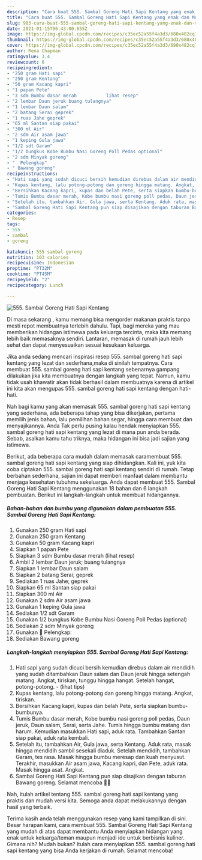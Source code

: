 ```yaml
---
description: "Cara buat 555. Sambal Goreng Hati Sapi Kentang yang enak dan Mudah Dibuat"
title: "Cara buat 555. Sambal Goreng Hati Sapi Kentang yang enak dan Mudah Dibuat"
slug: 983-cara-buat-555-sambal-goreng-hati-sapi-kentang-yang-enak-dan-mudah-dibuat
date: 2021-01-15T06:43:00.655Z
image: https://img-global.cpcdn.com/recipes/c35ec52a55f4a3d3/680x482cq70/555-sambal-goreng-hati-sapi-kentang-foto-resep-utama.jpg
thumbnail: https://img-global.cpcdn.com/recipes/c35ec52a55f4a3d3/680x482cq70/555-sambal-goreng-hati-sapi-kentang-foto-resep-utama.jpg
cover: https://img-global.cpcdn.com/recipes/c35ec52a55f4a3d3/680x482cq70/555-sambal-goreng-hati-sapi-kentang-foto-resep-utama.jpg
author: Rena Chapman
ratingvalue: 3.4
reviewcount: 6
recipeingredient:
- "250 gram Hati sapi"
- "250 gram Kentang"
- "50 gram Kacang kapri"
- "1 papan Pete"
- "3 sdm Bumbu dasar merah           lihat resep"
- "2 lembar Daun jeruk buang tulangnya"
- "1 lembar Daun salam"
- "2 batang Serai geprek"
- "1 ruas Jahe geprek"
- "65 ml Santan siap pakai"
- "300 ml Air"
- "2 sdm Air asam jawa"
- "1 keping Gula jawa"
- "1/2 sdt Garam"
- "1/2 bungkus Kobe Bumbu Nasi Goreng Poll Pedas optional"
- "2 sdm Minyak goreng"
- "  Pelengkap"
- " Bawang goreng"
recipeinstructions:
- "Hati sapi yang sudah dicuci bersih kemudian direbus dalam air mendidih yang sudah ditambahkan Daun salam dan Daun jeruk hingga setengah matang. Angkat, tiriskan, tunggu hingga hangat. Setelah hangat, potong-potong.           (lihat tips)"
- "Kupas kentang, lalu potong-potong dan goreng hingga matang. Angkat, tiriskan."
- "Bersihkan Kacang kapri, kupas dan belah Pete, serta siapkan bumbu-bumbunya."
- "Tumis Bumbu dasar merah, Kobe bumbu nasi goreng poll pedas, Daun jeruk, Daun salam, Serai, serta Jahe. Tumis hingga bumbu matang dan harum. Kemudian masukkan Hati sapi, aduk rata. Tambahkan Santan siap pakai, aduk rata kembali."
- "Setelah itu, tambahkan Air, Gula jawa, serta Kentang. Aduk rata, masak hingga mendidih sambil sesekali diaduk. Setelah mendidih, tambahkan Garam, tes rasa. Masak hingga bumbu meresap dan kuah menyusut. Terakhir, masukkan Air asam jawa, Kacang kapri, dan Pete, aduk rata. Masak hingga asat. Angkat."
- "Sambal Goreng Hati Sapi Kentang pun siap disajikan dengan taburan Bawang goreng. Selamat mencoba 🙏😊"
categories:
- Resep
tags:
- 555
- sambal
- goreng

katakunci: 555 sambal goreng 
nutrition: 103 calories
recipecuisine: Indonesian
preptime: "PT32M"
cooktime: "PT45M"
recipeyield: "2"
recipecategory: Lunch

---
```



![555. Sambal Goreng Hati Sapi Kentang](https://img-global.cpcdn.com/recipes/c35ec52a55f4a3d3/680x482cq70/555-sambal-goreng-hati-sapi-kentang-foto-resep-utama.jpg)

Di masa  sekarang , kamu memang bisa mengorder makanan praktis tanpa mesti repot membuatnya terlebih dahulu. Tapi, bagi mereka yang mau memberikan hidangan istimewa pada keluarga tercinta, maka kita memang lebih baik memasaknya sendiri. Lantaran, memasak di rumah jauh lebih sehat dan dapat menyesuaikan sesuai kesukaan keluarga.

Jika anda sedang mencari inspirasi resep 555. sambal goreng hati sapi kentang yang lezat dan sederhana,maka di sinilah tempatnya. Cara membuat 555. sambal goreng hati sapi kentang  sebenarnya gampang dilakukan jika kita membuatnya dengan langkah yang tepat. Namun, kamu tidak usah khawatir akan tidak berhasil dalam membuatnya 
karena di artikel ini kita akan mengupas 555. sambal goreng hati sapi kentang dengan hati-hati.  



Nah bagi kamu yang akan memasak 555. sambal goreng hati sapi kentang yang sederhana, ada beberapa tahap yang bisa dikerjakan, pertama memilih jenis bahan, lalu pemilihan bahan segar, hingga cara membuat dan menyajikannya. Anda Tak perlu pusing kalau hendak menyiapkan 555. sambal goreng hati sapi kentang yang lezat di mana pun anda berada. Sebab, asalkan kamu  tahu triknya, maka hidangan ini bisa jadi sajian yang istimewa.

Berikut, ada beberapa cara mudah dalam memasak caramembuat 555. sambal goreng hati sapi kentang yang siap dihidangkan. Kali ini, yuk kita coba ciptakan 555. sambal goreng hati sapi kentang sendiri di rumah. Tetap berbahan sederhana, sajian ini dapat memberi manfaat dalam membantu menjaga kesehatan tubuhmu sekeluarga. Anda dapat membuat 555. Sambal Goreng Hati Sapi Kentang menggunakan 18 bahan dan 6 langkah pembuatan. Berikut ini langkah-langkah untuk membuat hidangannya.

<!--inarticleads1-->

##### Bahan-bahan dan bumbu yang digunakan dalam pembuatan 555. Sambal Goreng Hati Sapi Kentang:

1. Gunakan 250 gram Hati sapi
1. Gunakan 250 gram Kentang
1. Gunakan 50 gram Kacang kapri
1. Siapkan 1 papan Pete
1. Siapkan 3 sdm Bumbu dasar merah           (lihat resep)
1. Ambil 2 lembar Daun jeruk; buang tulangnya
1. Siapkan 1 lembar Daun salam
1. Siapkan 2 batang Serai; geprek
1. Sediakan 1 ruas Jahe; geprek
1. Siapkan 65 ml Santan siap pakai
1. Siapkan 300 ml Air
1. Gunakan 2 sdm Air asam jawa
1. Gunakan 1 keping Gula jawa
1. Sediakan 1/2 sdt Garam
1. Gunakan 1/2 bungkus Kobe Bumbu Nasi Goreng Poll Pedas (optional)
1. Sediakan 2 sdm Minyak goreng
1. Gunakan  📌 Pelengkap:
1. Sediakan  Bawang goreng




<!--inarticleads2-->

##### Langkah-langkah menyiapkan 555. Sambal Goreng Hati Sapi Kentang:

1. Hati sapi yang sudah dicuci bersih kemudian direbus dalam air mendidih yang sudah ditambahkan Daun salam dan Daun jeruk hingga setengah matang. Angkat, tiriskan, tunggu hingga hangat. Setelah hangat, potong-potong. -           (lihat tips)
1. Kupas kentang, lalu potong-potong dan goreng hingga matang. Angkat, tiriskan.
1. Bersihkan Kacang kapri, kupas dan belah Pete, serta siapkan bumbu-bumbunya.
1. Tumis Bumbu dasar merah, Kobe bumbu nasi goreng poll pedas, Daun jeruk, Daun salam, Serai, serta Jahe. Tumis hingga bumbu matang dan harum. Kemudian masukkan Hati sapi, aduk rata. Tambahkan Santan siap pakai, aduk rata kembali.
1. Setelah itu, tambahkan Air, Gula jawa, serta Kentang. Aduk rata, masak hingga mendidih sambil sesekali diaduk. Setelah mendidih, tambahkan Garam, tes rasa. Masak hingga bumbu meresap dan kuah menyusut. Terakhir, masukkan Air asam jawa, Kacang kapri, dan Pete, aduk rata. Masak hingga asat. Angkat.
1. Sambal Goreng Hati Sapi Kentang pun siap disajikan dengan taburan Bawang goreng. Selamat mencoba 🙏😊




Nah, itulah artikel tentang  555. sambal goreng hati sapi kentang  yang praktis dan mudah versi kita. Semoga anda dapat melakukannya dengan hasil yang terbaik. 

Terima kasih anda telah menggunakan resep yang kami tampilkan di sini. Besar harapan kami, cara membuat  555. Sambal Goreng Hati Sapi Kentang yang mudah di atas dapat membantu Anda menyiapkan hidangan yang enak untuk keluarga/teman maupun menjadi ide untuk berbisnis kuliner. Gimana nih? Mudah bukan? Itulah cara menyiapkan 555. sambal goreng hati sapi kentang yang bisa Anda kerjakan di rumah. Selamat mencoba!

